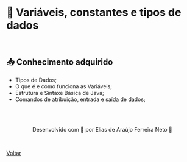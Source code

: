 <h1>🎲 Variáveis, constantes e tipos de dados</h1>

<br>

<h2> 📥 Conhecimento adquirido </h2>

- Tipos de Dados;
- O que é e como funciona as Variáveis;
- Estrutura e Sintaxe Básica de Java;
- Comandos de atribuição, entrada e saída de dados;

<br><br>

<p align="center"> Desenvolvido com 💜 por Elias de Araújo Ferreira Neto 👋 <p>

<br>

<a href="./README.md">Voltar</a>